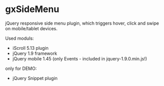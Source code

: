 gxSideMenu
============

jQuery responsive side menu plugin, which triggers hover, click and swipe on mobile/tablet devices.

Used moduls:
- iScroll 5.13 plugin
- jQuery 1.9 framework
- jQuery mobile 1.45 (only Events - included in jquery-1.9.0.min.js!)

only for DEMO:
- jQuery Snippet plugin